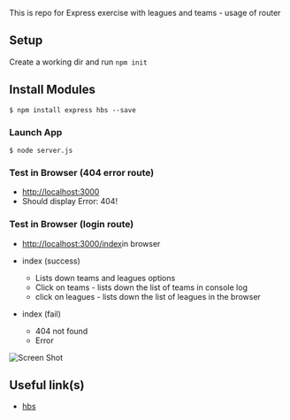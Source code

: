 This is repo for Express exercise with leagues and teams - usage of router

## Setup
Create a working dir and run ```npm init```


## Install Modules
```
$ npm install express hbs --save
```

### Launch App
```
$ node server.js
```


### Test in Browser (404 error route)
+ [http://localhost:3000](http://localhost:3000)
+ Should display Error: 404!


### Test in Browser (login route)
+ [http://localhost:3000/index](http://localhost:3000/index)in browser
+ index (success)
    + Lists down teams and leagues options
    + Click on teams - lists down the list of teams in console log
    + click on leagues - lists down the list of leagues in the browser

+ index (fail)
    + 404 not found
    + Error

![Screen Shot](img/leagues.png?raw=true "Screen Shot")

## Useful link(s)
* [hbs](https://www.npmjs.com/package/hbs)

 